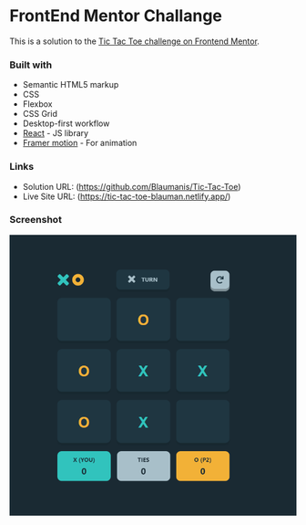 # FrontEnd Mentor Challange

This is a solution to the [Tic Tac Toe challenge on Frontend Mentor](https://www.frontendmentor.io/challenges/tic-tac-toe-game-Re7ZF_E2v).

### Built with

- Semantic HTML5 markup
- CSS
- Flexbox
- CSS Grid
- Desktop-first workflow
- [React](https://reactjs.org/) - JS library
- [Framer motion](https://www.framer.com/motion/) - For animation

### Links

- Solution URL: (https://github.com/Blaumanis/Tic-Tac-Toe)
- Live Site URL: (https://tic-tac-toe-blauman.netlify.app/)

### Screenshot

![](./src/assets/screenshot.png)

